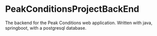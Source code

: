# PeakConditionsProjectBackEnd
The backend for the Peak Conditions web application. Written with java, springboot, with a postgresql database.
